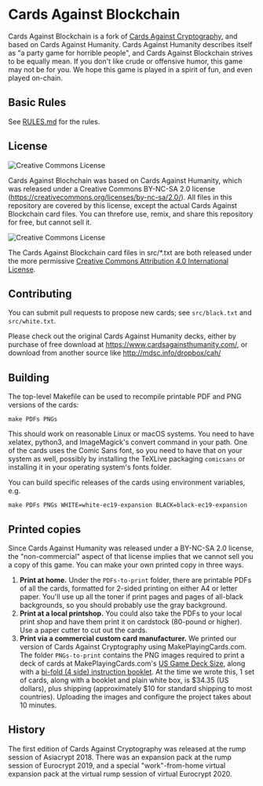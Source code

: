 Cards Against Blockchain
==========================

Cards Against Blockchain is a fork of [Cards Against Cryptography](https://github.com/CardsAgainstCryptography/CAC), and based on Cards Against Humanity.  Cards Against Humanity describes itself as "a party game for horrible people", and Cards Against Blockchain strives to be equally mean.  If you don't like crude or offensive humor, this game may not be for you.  We hope this game is played in a spirit of fun, and even played on-chain.

Basic Rules
-----------

See [RULES.md](https://github.com/CardsAgainstCryptography/CAC/blob/master/RULES.md) for the rules.

License
-------

<img alt="Creative Commons License" style="border-width:0" src="https://i.creativecommons.org/l/by-nc-sa/2.0/88x31.png" />

Cards Against Blochchain was based on Cards Against Humanity, which was released under a Creative Commons BY-NC-SA 2.0 license (https://creativecommons.org/licenses/by-nc-sa/2.0/).  All files in this repository are covered by this license, except the actual Cards Against Blockchain card files.  You can threfore use, remix, and share this repository for free, but cannot sell it.

<img alt="Creative Commons License" style="border-width:0" src="https://i.creativecommons.org/l/by/4.0/88x31.png" />

The Cards Against Blockchain card files in src/*.txt are both released under the more permissive <a rel="license" href="http://creativecommons.org/licenses/by/4.0/">Creative Commons Attribution 4.0 International License</a>.

Contributing
------------

You can submit pull requests to propose new cards; see `src/black.txt` and `src/white.txt`.

Please check out the original Cards Against Humanity decks, either by purchase of free download at https://www.cardsagainsthumanity.com/, or download from another source like http://mdsc.info/dropbox/cah/ 

Building
--------

The top-level Makefile can be used to recompile printable PDF and PNG versions of the cards:

    make PDFs PNGs

This should work on reasonable Linux or macOS systems.  You need to have xelatex, python3, and ImageMagick's convert command in your path.  One of the cards uses the Comic Sans font, so you need to have that on your system as well, possibly by installing the TeXLive packaging `comicsans` or installing it in your operating system's fonts folder.

You can build specific releases of the cards using environment variables, e.g.

    make PDFs PNGs WHITE=white-ec19-expansion BLACK=black-ec19-expansion

Printed copies
--------------

Since Cards Against Humanity was released under a BY-NC-SA 2.0 license, the "non-commercial" aspect of that license implies that we cannot sell you a copy of this game.  You can make your own printed copy in three ways.  

1. **Print at home.**  Under the `PDFs-to-print` folder, there are printable PDFs of all the cards, formatted for 2-sided printing on either A4 or letter paper.  You'll use up all the toner if print pages and pages of all-black backgrounds, so you should probably use the gray background.  
2. **Print at a local printshop.** You could also take the PDFs to your local print shop and have them print it on cardstock (80-pound or higher).  Use a paper cutter to cut out the cards.
3. **Print via a commercial custom card manufacturer.**  We printed our version of Cards Against Cryptography using MakePlayingCards.com.  The folder `PNGs-to-print` contains the PNG images required to print a deck of cards at MakePlayingCards.com's [US Game Deck Size](https://www.makeplayingcards.com/design/custom-us-game-deck-size-cards.html), along with a [bi-fold (4 side) instruction booklet](https://www.makeplayingcards.com/pops/booklet-guide.html).  At the time we wrote this, 1 set of cards, along with a booklet and plain white box, is $34.35 (US dollars), plus shipping (approximately $10 for standard shipping to most countries).  Uploading the images and configure the project takes about 10 minutes.

History
-------

The first edition of Cards Against Cryptography was released at the rump session of Asiacrypt 2018.  There was an expansion pack at the rump session of Eurocrypt 2019, and a special "work"-from-home virtual expansion pack at the virtual rump session of virtual Eurocrypt 2020.
